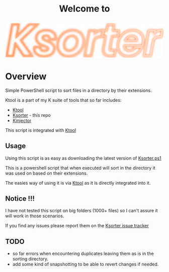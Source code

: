 # <p align="center">Welcome to</p>

<p align="center">
    <img src="ksorter.svg" alt="Ktool" title="ktool logo">
</p>

# Overview

Simple PowerShell script to sort files in a directory by their extensions.

Ktool is a part of my K suite of tools that so far includes:
- [Ktool](https://github.com/kociumba/ktool)
- [Ksorter](https://github.com/kociumba/ksorter) - this repo
- [Kinjector](https://github.com/kociumba/Kinjector)

This script is integrated with [Ktool](https://github.com/kociumba)

## Usage

Using this script is as easy as downloading the latest version of [Ksorter.ps1](https://raw.githubusercontent.com/kociumba/ksorter/main/Ksorter.ps1)

This is a powershell script that when executed will sort in the directory it was used on based on their extensions.

The easies way of using it is via [Ktool](https://github.com/kociumba/ktool) as it is directly integrated into it.

## Notice !!!

I have not tested this script on big folders (1000+ files) so I can't assure it will work in those scenarios.

If you find any issues please report them on the [Ksorter issue tracker](https://github.com/kociumba/ksorter/issues)

## TODO
- so far errors when encountering duplicates leaving them as is in the sorting directory.
- add some kind of snapshotting to be able to revert changes if needed.

